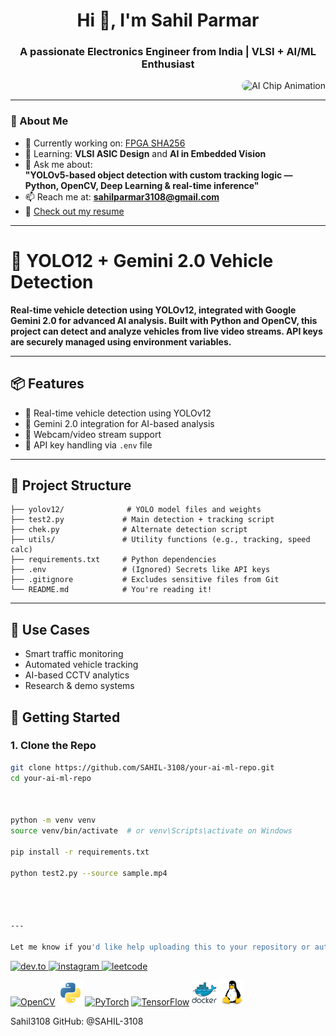 

<h1 align="center">Hi 👋, I'm Sahil Parmar</h1>
<h3 align="center">A passionate Electronics Engineer from India | VLSI + AI/ML Enthusiast</h3>

<p align="right">
  <img 
    src="https://media.geeksforgeeks.org/wp-content/uploads/20250503230955888897/VIDEO-DETECTION-USING-OPENCV-.gif" 
    alt="AI Chip Animation" 
    width="300" 
    style="border-radius: 10px;" />
</p>

---
### 🧠 About Me

- 🔭 Currently working on: [FPGA SHA256 ](https://github.com/SAHIL-3108/Implementing-a-Compact-SHA-256-in-FPGA-RTL)
- 🌱 Learning: **VLSI ASIC Design** and **AI in Embedded Vision**
- 💬 Ask me about:  
  **"YOLOv5-based object detection with custom tracking logic — Python, OpenCV, Deep Learning & real-time inference"**
- 📫 Reach me at: **sahilparmar3108@gmail.com**
- 📄 [Check out my resume](https://drive.google.com/file/d/1Spijlm9TDoLupZo80_7b-Jkzc9nF8SLe/view?usp=drivesd)

---


# 🚗 YOLO12 + Gemini 2.0 Vehicle Detection

**Real-time vehicle detection using YOLOv12, integrated with Google Gemini 2.0 for advanced AI analysis. Built with Python and OpenCV, this project can detect and analyze vehicles from live video streams. API keys are securely managed using environment variables.**

---

## 📦 Features

- 🎯 Real-time vehicle detection using YOLOv12
- 🤖 Gemini 2.0 integration for AI-based analysis
- 🎥 Webcam/video stream support
- 🔐 API key handling via `.env` file

---

## 📁 Project Structure

```plaintext
├── yolov12/              # YOLO model files and weights
├── test2.py             # Main detection + tracking script
├── chek.py              # Alternate detection script
├── utils/               # Utility functions (e.g., tracking, speed calc)
├── requirements.txt     # Python dependencies
├── .env                 # (Ignored) Secrets like API keys
├── .gitignore           # Excludes sensitive files from Git
└── README.md            # You're reading it!
```

---

## 🧠 Use Cases

- Smart traffic monitoring
- Automated vehicle tracking
- AI-based CCTV analytics
- Research & demo systems

## 🚀 Getting Started

### 1. Clone the Repo

```bash
git clone https://github.com/SAHIL-3108/your-ai-ml-repo.git
cd your-ai-ml-repo



python -m venv venv
source venv/bin/activate  # or venv\Scripts\activate on Windows

pip install -r requirements.txt

python test2.py --source sample.mp4




---

Let me know if you'd like help uploading this to your repository or auto-generating your `.env` and `.gitignore` files.
```

<p align="left"> <a href="https://dev.to/sahil_parmar_31" target="_blank"> <img src="https://raw.githubusercontent.com/rahuldkjain/github-profile-readme-generator/master/src/images/icons/Social/devto.svg" alt="dev.to" height="30" width="40" /> </a> <a href="https://instagram.com/s_a_h_i_l_31" target="_blank"> <img src="https://raw.githubusercontent.com/rahuldkjain/github-profile-readme-generator/master/src/images/icons/Social/instagram.svg" alt="instagram" height="30" width="40" /> </a> <a href="https://leetcode.com/sahilparmar31" target="_blank"> <img src="https://raw.githubusercontent.com/rahuldkjain/github-profile-readme-generator/master/src/images/icons/Social/leet-code.svg" alt="leetcode" height="30" width="40" /> </a> </p>
<p align="left"> <a href="https://opencv.org/" target="_blank"><img src="https://www.vectorlogo.zone/logos/opencv/opencv-icon.svg" alt="OpenCV" width="40" height="40"/></a> <a href="https://www.python.org" target="_blank"><img src="https://raw.githubusercontent.com/devicons/devicon/master/icons/python/python-original.svg" alt="Python" width="40" height="40"/></a> <a href="https://pytorch.org/" target="_blank"><img src="https://www.vectorlogo.zone/logos/pytorch/pytorch-icon.svg" alt="PyTorch" width="40" height="40"/></a> <a href="https://www.tensorflow.org" target="_blank"><img src="https://www.vectorlogo.zone/logos/tensorflow/tensorflow-icon.svg" alt="TensorFlow" width="40" height="40"/></a> <a href="https://www.docker.com/" target="_blank"><img src="https://raw.githubusercontent.com/devicons/devicon/master/icons/docker/docker-original-wordmark.svg" alt="Docker" width="40" height="40"/></a> <a href="https://www.linux.org/" target="_blank"><img src="https://raw.githubusercontent.com/devicons/devicon/master/icons/linux/linux-original.svg" alt="Linux" width="40" height="40"/></a> </p>
Sahil3108
GitHub: @SAHIL-3108

